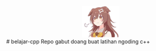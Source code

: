 <div align="center"><img width="100" src="images.jpeg"></img></div>
# belajar-cpp
Repo gabut doang buat latihan ngoding c++
